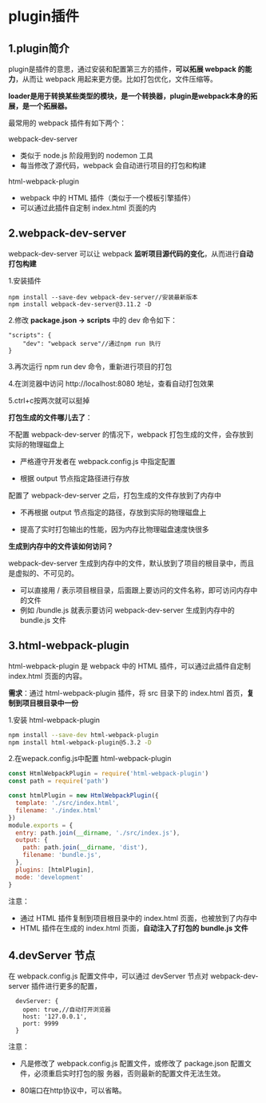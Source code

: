 # plugin插件

## 1.plugin简介

plugin是插件的意思，通过安装和配置第三方的插件，**可以拓展 webpack 的能力**，从而让 webpack 用起来更方便。比如打包优化，文件压缩等。

**loader是用于转换某些类型的模块，是一个转换器，plugin是webpack本身的拓展，是一个拓展器。**

最常用的 webpack 插件有如下两个：

webpack-dev-server

- 类似于 node.js 阶段用到的 nodemon 工具
- 每当修改了源代码，webpack 会自动进行项目的打包和构建

 html-webpack-plugin

- webpack 中的 HTML 插件（类似于一个模板引擎插件）
- 可以通过此插件自定制 index.html 页面的内

## 2.webpack-dev-server

webpack-dev-server 可以让 webpack **监听项目源代码的变化**，从而进行**自动打包构建**

1.安装插件

```
npm install --save-dev webpack-dev-server//安装最新版本
npm install webpack-dev-server@3.11.2 -D
```

2.修改 **package.json -> scripts** 中的 dev 命令如下：

```
"scripts": {
	"dev": "webpack serve"//通过npm run 执行
}
```

3.再次运行 npm run dev 命令，重新进行项目的打包

4.在浏览器中访问 http://localhost:8080 地址，查看自动打包效果

5.ctrl+c按两次就可以挺掉

**打包生成的文件哪儿去了**：

不配置 webpack-dev-server 的情况下，webpack 打包生成的文件，会存放到实际的物理磁盘上

- 严格遵守开发者在 webpack.config.js 中指定配置

-  根据 output 节点指定路径进行存放

配置了 webpack-dev-server 之后，打包生成的文件存放到了内存中

- 不再根据 output 节点指定的路径，存放到实际的物理磁盘上

- 提高了实时打包输出的性能，因为内存比物理磁盘速度快很多

**生成到内存中的文件该如何访问？**

webpack-dev-server 生成到内存中的文件，默认放到了项目的根目录中，而且是虚拟的、不可见的。

- 可以直接用 / 表示项目根目录，后面跟上要访问的文件名称，即可访问内存中的文件
- 例如 /bundle.js 就表示要访问 webpack-dev-server 生成到内存中的 bundle.js 文件

## 3.html-webpack-plugin

html-webpack-plugin 是 webpack 中的 HTML 插件，可以通过此插件自定制 index.html 页面的内容。

**需求**：通过 html-webpack-plugin 插件，将 src 目录下的 index.html 首页，**复制到项目根目录中一份**

1.安装 html-webpack-plugin

```bash
npm install --save-dev html-webpack-plugin
npm install html-webpack-plugin@5.3.2 -D
```

2.在wepack.config.js中配置 html-webpack-plugin

```js
const HtmlWebpackPlugin = require('html-webpack-plugin')
const path = require('path')

const htmlPlugin = new HtmlWebpackPlugin({
  template: './src/index.html',
  filename: './index.html'
})
module.exports = {
  entry: path.join(__dirname, './src/index.js'),
  output: {
    path: path.join(__dirname, 'dist'),
    filename: 'bundle.js',
  },
  plugins: [htmlPlugin],
  mode: 'development'
}
```

注意：

- 通过 HTML 插件复制到项目根目录中的 index.html 页面，也被放到了内存中
- HTML 插件在生成的 index.html 页面，**自动注入了打包的 bundle.js 文件**

## 4.devServer 节点

在 webpack.config.js 配置文件中，可以通过 devServer 节点对 webpack-dev-server 插件进行更多的配置，

```
  devServer: {
    open: true,//自动打开浏览器
    host: '127.0.0.1',
    port: 9999
  }
```

注意：

- 凡是修改了 webpack.config.js 配置文件，或修改了 package.json 配置文件，必须重启实时打包的服 务器，否则最新的配置文件无法生效。

- 80端口在http协议中，可以省略。